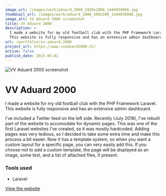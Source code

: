 ```yaml
---
image_url: /images/work/aduard_2000_1920x1080_1444039068.jpg
thumbnail_url: /images/work/aduard_2000_500x500_1444039068.jpg
image_alt: VV Aduard 2000 screenshot
title: VV Aduard 2000
description: >
  I made a website for my old football club with the PHP Framework Laravel.
  This website is fully responsive and has an extensive admin dashboard.
url: /portfolio/vv-aduard-2000
project_url: https://www.vvaduard2000.nl/
active: false
publish_date: 2015-05-01
---
```


![VV Aduard 2000 screenshot](/images/work/aduard_2000_1920x1080_1444039068.jpg "VV Aduard 2000 screenshot")

# VV Aduard 2000

I made a website for my old football club with the PHP Framework Laravel. 
This website is fully responsive and has an extensive admin dashboard.

I've included a Twitter feed on the left side. Recently (July 2018), 
I've rebuilt part of the website to accomodate for dynamic pages. 
This was one of the first Laravel websites I've created, so it was mostly hardcoded.
Adding pages was very tedious, so I decided to take some extra time and make this process a bit easier.
Now it has a template system, so when you want a custom layout for a specific page, 
you can very easily add this. If you choose not to add a custom template, the page will be displayed as an image, 
some text, and a list of attached files, if present.

### Tools used
- Laravel

<a href="https://www.vvaduard2000.nl/" target="_blank" class="link link--underline">View the website</a>
